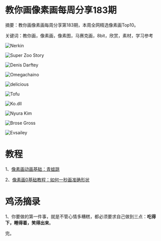 # 教你画像素画每周分享183期

摘要：教你画像素画每周分享第183期，本周全网精选像素画Top10。

关键词：教你画，像素画，像素图，马赛克画，8bit，欣赏，素材，学习参考

![Nerkin](https://tva1.sinaimg.cn/large/e6c9d24ely1h26rjkr2isj20qb0o6ac0.jpg)

![Super Zoo Story](https://tva1.sinaimg.cn/large/e6c9d24ely1h26rjh0o82j20xc0p0jvb.jpg)

![Denis Darftey](https://tva1.sinaimg.cn/large/e6c9d24ely1h26rjf5i5mj20u00u0my1.jpg)

![Omegachaino](https://tva1.sinaimg.cn/large/e6c9d24ely1h26rjmkf35j20go0ku759.jpg)

![delicious](https://tva1.sinaimg.cn/large/e6c9d24ely1h26rjg0znuj20ek09naag.jpg)

![Tofu](https://tva1.sinaimg.cn/large/e6c9d24ely1h26rje75vrj20j10rsgoa.jpg)

![Ko.dll](https://tva1.sinaimg.cn/large/e6c9d24ely1h26rjhwh68j20iw0an0tx.jpg)

![Nyura Kim](https://tva1.sinaimg.cn/large/e6c9d24ely1h26rjiu0zwj20iw0iw0vs.jpg)

![Brose Gross](https://tva1.sinaimg.cn/large/e6c9d24ely1h26rjjrx0ij20qg0iodgv.jpg)

![Evsailey](https://tva1.sinaimg.cn/large/e6c9d24ely1h26rjlnvd2j20hs0ogaaw.jpg)

# 教程

1、[像素画动画基础：青蛙跳](https://mp.weixin.qq.com/s/M_0EmdA25Ov6zU4wCCkd7w)

2、[像素画0基础教程：如何一秒画准确形状](https://mp.weixin.qq.com/s/1CD27N-E9UuSTKLCSiDndQ)

# 鸡汤摘录

1、你要做的第一件事，就是不管心情多糟糕，都必须要求自己做到三点：**吃得下，睡得着，笑得出来**。

完。